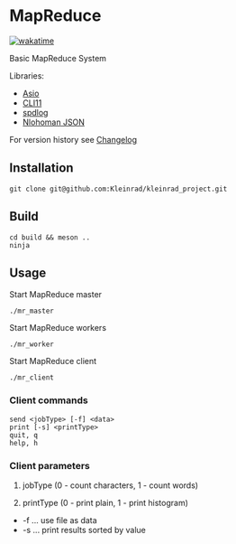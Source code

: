 # MapReduce

[![wakatime](https://wakatime.com/badge/user/efb4fc44-7e85-40bc-a691-86644bbc5864/project/d62567ce-07f6-4d7b-acec-3178e0150fb9.svg)](https://wakatime.com/badge/user/efb4fc44-7e85-40bc-a691-86644bbc5864/project/d62567ce-07f6-4d7b-acec-3178e0150fb9)

Basic MapReduce System

Libraries:
- [Asio](https://think-async.com/Asio/)
- [CLI11](https://github.com/CLIUtils/CLI11)
- [spdlog](https://github.com/gabime/spdlog)
- [Nlohoman JSON](https://github.com/nlohmann/json)

For version history see [Changelog](https://github.com/Kleinrad/kleinrad_project/blob/main/CHANGELOG.org)

## Installation 
```
git clone git@github.com:Kleinrad/kleinrad_project.git
```

## Build
```
cd build && meson ..
ninja
```
## Usage
Start MapReduce master

```
./mr_master
```

Start MapReduce workers

```
./mr_worker
```

Start MapReduce client

```
./mr_client
```

### Client commands

```
send <jobType> [-f] <data>
print [-s] <printType>
quit, q
help, h
```

### Client parameters

1. jobType (0 - count characters, 1 - count words)

2. printType (0 - print plain, 1 - print histogram)
 
* -f ... use file as data
* -s ... print results sorted by value
